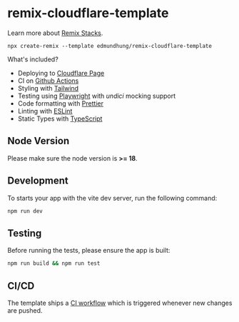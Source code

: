 # remix-cloudflare-template

Learn more about [Remix Stacks](https://remix.run/stacks).

```
npx create-remix --template edmundhung/remix-cloudflare-template
```

What's included?

- Deploying to [Cloudflare Page](https://workers.cloudflare.com/)
- CI on [Github Actions](https://github.com/features/actions)
- Styling with [Tailwind](https://tailwindcss.com/)
- Testing using [Playwright](playwright.dev/) with _undici_ mocking support
- Code formatting with [Prettier](https://prettier.io)
- Linting with [ESLint](https://eslint.org)
- Static Types with [TypeScript](https://typescriptlang.org)

## Node Version

Please make sure the node version is **>= 18**.

## Development

To starts your app with the vite dev server, run the following command:

```sh
npm run dev
```

## Testing

Before running the tests, please ensure the app is built:

```sh
npm run build && npm run test
```

## CI/CD

The template ships a [CI workflow](./.github/workflows/ci.yml) which is triggered whenever new changes are pushed.
